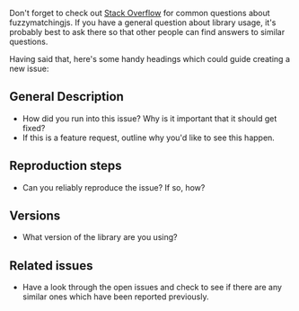 Don't forget to check out [Stack  Overflow](http://stackoverflow.com/questions/tagged/fuzzymatchingjs) for common questions about fuzzymatchingjs. If you have a general question about library usage, it's probably best to ask there so that other people can find answers to similar questions.

Having said that, here's some handy headings which could guide creating a new issue:

## General Description
 - How did you run into this issue? Why is it important that it should get fixed?
 - If this is a feature request, outline why you'd like to see this happen.

## Reproduction steps
 - Can you reliably reproduce the issue? If so, how?

## Versions
 - What version of the library are you using?

## Related issues
 - Have a look through the open issues and check to see if there are any similar ones which have been reported previously.
